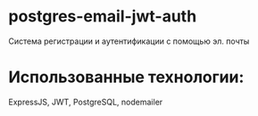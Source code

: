 # postgres-email-jwt-auth
Система регистрации и аутентификации с помощью эл. почты

# Использованные технологии:
ExpressJS, JWT, PostgreSQL, nodemailer
